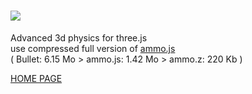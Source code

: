 [<img src="http://lo-th.github.io/Ammo.lab/logo.jpg"/>](http://lo-th.github.io/Ammo.lab/)
========

Advanced 3d physics for three.js<br>
use compressed full version of [ammo.js](https://github.com/kripken/ammo.js)<br>
( Bullet: 6.15 Mo > ammo.js: 1.42 Mo > ammo.z: 220 Kb )<br>

[HOME PAGE](http://lo-th.github.io/Ammo.lab/)<br>
